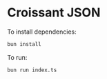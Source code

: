# Croissant JSON

To install dependencies:

```bash
bun install
```

To run:

```bash
bun run index.ts
```